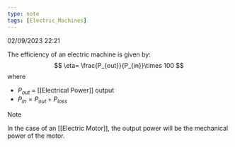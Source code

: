```yaml
---
type: note
tags: [Electric_Machines]
---
```

02/09/2023 22:21

  

The efficiency of an electric machine is given by:
$$
\eta= \frac{P_{out}}{P_{in}}\times 100
$$
where
- $P_{out}$ = [[Electrical Power]] output
- $P_{in}=P_{out}+P_{loss}$ 

>[!note]
>In the case of an [[Electric Motor]], the output power will be the mechanical power of the motor. 

